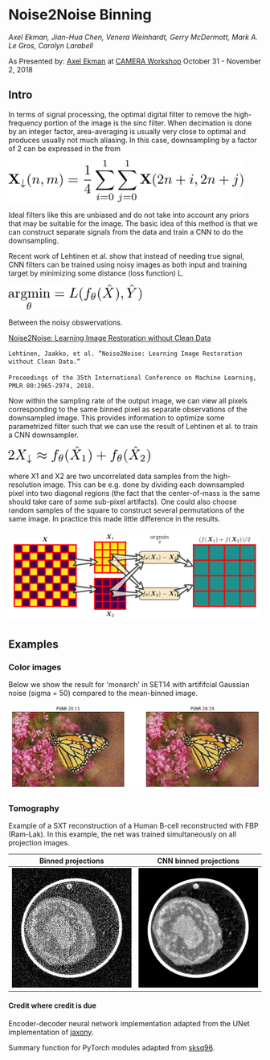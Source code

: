 # Noise2Noise Binning

*Axel Ekman, Jian-Hua Chen, Venera Weinhardt, Gerry McDermott, Mark A. Le Gros, Carolyn Larabell*

As Presented by: [Axel Ekman](mailto:axel.ekman@iki.fi)
at
[CAMERA Workshop](http://microct.lbl.gov/cameratomo2018)
October 31 - November 2, 2018

## Intro
In terms of signal processing, the optimal digital filter to remove the high-frequency portion of the image is the sinc filter. When decimation is done by an integer factor, area-averaging is usually very close to optimal and produces usually not much aliasing. In this case, downsampling by a factor of 2 can be expressed in the from

<!-- 253 -->
<img src="images/latex_downsample.png" alt="downsampling" height="84" widht="auto"/>

Ideal filters like this are unbiased and do not take into account any priors that may be suitable for the image. The basic idea of this method is that we can construct separate signals from the data and train a CNN to do the downsampling.

Recent work of Lehtinen et al. show that instead of needing true signal, CNN filters can be trained using noisy images as both input and training target by minimizing some distance (loss function) L.

<!-- 150 -->
<img src="images/latex_n2nfilter.png" alt="n2nfilter" height="50" widht="auto"/>

Between the noisy obswervations.

[Noise2Noise: Learning Image Restoration without Clean Data](https://arxiv.org/abs/1803.04189)
```
Lehtinen, Jaakko, et al. “Noise2Noise: Learning Image Restoration without Clean Data.”

Proceedings of the 35th International Conference on Machine Learning, PMLR 80:2965-2974, 2018.
```


Now within the sampling rate of the output image, we can view all pixels corresponding to the same binned pixel as separate observations of the downsampled image. This provides information to optimize some parametrized filter such that we can use the result of Lehtinen et al. to train a CNN downsampler.

<!-- 102 -->
<img src="images/latex_n2nbin.png" alt="n2nbin" height="34" widht="auto"/>


where X1 and X2 are two uncorrelated data samples from the high-resolution image. This can be e.g. done by dividing each downsampled pixel into two diagonal regions (the fact that the center-of-mass is the same should take care of some sub-pixel artifacts). One could also choose random samples of the square to construct several permutations of the same image. In practice this made little difference in the results.

![Schematic](images/schematic.png)


## Examples

### Color images

Below we show the result for 'monarch' in SET14 with artififcial Gaussian  noise (sigma = 50) compared to the mean-binned image.
<!-- The reference methods (TV, NLM, BM3D) show the corresponding result by minimzing the true loss function using oracle information of the the reference image. -->

<!-- ![Schematic](images/monarch_example.png) -->
![Schematic](images/monarch_compare.png)

### Tomography

Example of a SXT reconstruction of a Human B-cell reconstructed with FBP (Ram-Lak). In this example, the net was trained simultaneously on all projection images.

|Binned projections | CNN binned projections |
| ---|---|
|![FBP noisy](images/fbp_stackm_noisy.png)|![FBP filtered](images/fbp_stackcnn_noisy.png)|


#### Credit where credit is due



Encoder-decoder neural network implementation adapted from the UNet implementation of [jaxony](https://github.com/jaxony/unet-pytorch).

Summary function for PyTorch modules adapted from [sksq96](https://github.com/sksq96/pytorch-summary/tree/master/torchsummary).











